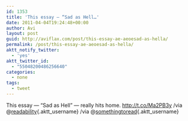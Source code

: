 ```yaml
---
id: 1353
title: 'This essay — “Sad as Hell…'
date: 2011-04-04T19:24:48+00:00
author: Avi
layout: post
guid: http://aviflax.com/post/this-essay-ae-aeoesad-as-hella/
permalink: /post/this-essay-ae-aeoesad-as-hella/
aktt_notify_twitter:
  - 'yes'
aktt_twitter_id:
  - "55048200486256640"
categories:
  - none
tags:
  - tweet
---
```

This essay — “Sad as Hell” — really hits home. <a href="http://t.co/Ma2PB3y" rel="nofollow">http://t.co/Ma2PB3y</a> /via @[readability](http://twitter.com/readability){.aktt_username} /via @[somethingtoread](http://twitter.com/somethingtoread){.aktt_username}